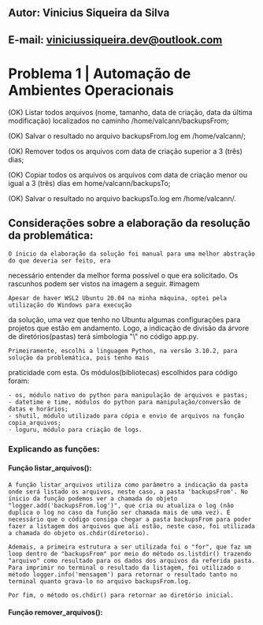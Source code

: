 ## Autor: Vinicius Siqueira da Silva
## E-mail: viniciussiqueira.dev@outlook.com


# Problema 1 | Automação de Ambientes Operacionais

(OK)    Listar todos arquivos (nome, tamanho, data de criação, data da última modificação) localizados no
        caminho /home/valcann/backupsFrom; 

(OK)    Salvar o resultado no arquivo backupsFrom.log em /home/valcann/;
        
(OK)    Remover todos os arquivos com data de criação superior a 3 (três) dias; 

(OK)    Copiar todos os arquivos os arquivos com data de criação menor ou igual a 3 (três) dias em
        home/valcann/backupsTo;

(OK)    Salvar o resultado no arquivo backupsTo.log em /home/valcann/.

## Considerações sobre a elaboração da resolução da problemática:

    O ínicio da elaboração da solução foi manual para uma melhor abstração do que deveria ser feito, era
necessário entender da melhor forma possível o que era solicitado. Os rascunhos podem ser vistos na imagem a seguir.
                #imagem
    
    Apesar de haver WSL2 Ubuntu 20.04 na minha máquina, optei pela utilização do Windows para execução
da solução, uma vez que tenho no Ubuntu algumas configurações para projetos que estão em andamento. Logo, 
a indicação de divisão da árvore de diretórios(pastas) terá simbologia "\\" no código app.py.

    Primeiramente, escolhi a linguagem Python, na versão 3.10.2, para solução da problemática, pois tenho mais
praticidade com esta. Os módulos(bibliotecas) escolhidos para código foram:

    - os, módulo nativo do python para manipulação de arquivos e pastas;
    - datetime e time, módulos do python para manipulação/conversão de datas e horários;
    - shutil, módulo utilizado para cópia e envio de arquivos na função copia_arquivos;
    - loguru, módulo para criação de logs.

### Explicando as funções:

#### Função listar_arquivos():

    A função listar_arquivos utiliza como parâmetro a indicação da pasta onde será listado os arquivos, neste caso, a pasta 'backupsFrom'. No ínicio da função podemos ver a chamada do objeto "logger.add('backupsFrom.log')", que cria ou atualiza o log (não duplica o log no caso da função ser chamada mais de uma vez). É necessário que o código consiga chegar a pasta backupsFrom para poder fazer a listagem dos arquivos que ali estão, neste caso, foi utilizada a chamada do objeto os.chdir(diretorio). 

    Ademais, a primeira estrutura a ser utilizada foi o "for", que faz um loop dentro de "backupsFrom" por meio do método os.listdir() trazendo "arquivo" como resultado para os dados dos arquivos da referida pasta. Para imprimir no terminal o resultado da listagem, foi utilizado o método logger.info('mensagem') para retornar o resultado tanto no terminal quanto grava-lo no arquivo backupsFrom.log.

    Por fim, o método os.chdir() para retornar ao diretório inicial.

#### Função remover_arquivos():



